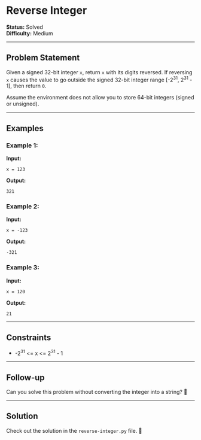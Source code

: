 # Reverse Integer

**Status:** Solved  
**Difficulty:** Medium

---

## Problem Statement
Given a signed 32-bit integer `x`, return `x` with its digits reversed. If reversing `x` causes the value to go outside the signed 32-bit integer range [-2<sup>31</sup>, 2<sup>31</sup> - 1], then return `0`.

Assume the environment does not allow you to store 64-bit integers (signed or unsigned).

---

## Examples

### Example 1:
**Input:**
```plaintext
x = 123
```
**Output:**
```plaintext
321
```

### Example 2:
**Input:**
```plaintext
x = -123
```
**Output:**
```plaintext
-321
```

### Example 3:
**Input:**
```plaintext
x = 120
```
**Output:**
```plaintext
21
```

---

## Constraints
- -2<sup>31</sup> <= x <= 2<sup>31</sup> - 1

---

## Follow-up
Can you solve this problem without converting the integer into a string? 🤔

---

## Solution
Check out the solution in the `reverse-integer.py` file. 🚀


